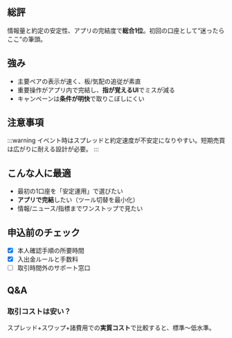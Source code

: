 ## 総評
情報量と約定の安定性、アプリの完結度で**総合1位**。初回の口座として“迷ったらここ”の筆頭。

## 強み
- 主要ペアの表示が速く、板/気配の追従が素直
- 重要操作がアプリ内で完結し、**指が覚えるUI**でミスが減る
- キャンペーンは**条件が明快**で取りこぼしにくい

## 注意事項
:::warning
イベント時はスプレッドと約定速度が不安定になりやすい。短期売買は広がりに耐える設計が必要。
:::

## こんな人に最適
- 最初の1口座を「安定運用」で選びたい
- **アプリで完結**したい（ツール切替を最小化）
- 情報/ニュース/指標までワンストップで見たい

## 申込前のチェック
- [x] 本人確認手順の所要時間
- [x] 入出金ルールと手数料
- [ ] 取引時間外のサポート窓口

## Q&A
### 取引コストは安い？
スプレッド+スワップ+諸費用での**実質コスト**で比較すると、標準〜低水準。
